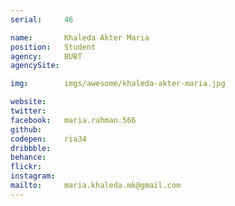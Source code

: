 ```yaml
---
serial:     46

name:       Khaleda Akter Maria
position:   Student
agency:     BUBT
agencySite:

img:        imgs/awesome/khaleda-akter-maria.jpg

website:    
twitter:    
facebook:   maria.rahman.566
github:     
codepen:    ria34
dribbble:   
behance:    
flickr:     
instagram:  
mailto:     maria.khaleda.mk@gmail.com
---
```

